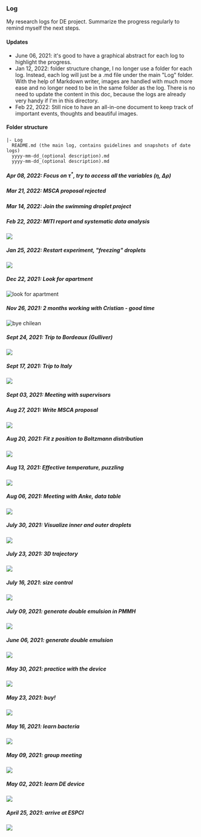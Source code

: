 ### Log
My research logs for DE project.
Summarize the progress regularly to remind myself the next steps.

#### Updates

- June 06, 2021: it's good to have a graphical abstract for each log to highlight the progress.
- Jan 12, 2022: folder structure change, I no longer use a folder for each log. Instead, each log will just be a .md file under the main "Log" folder. With the help of Markdown writer, images are handled with much more ease and no longer need to be in the same folder as the log. There is no need to update the content in this doc, because the logs are already very handy if I'm in this directory.
- Feb 22, 2022: Still nice to have an all-in-one document to keep track of important events, thoughts and beautiful images.
#### Folder structure
```
|- Log
  README.md (the main log, contains guidelines and snapshots of date logs)
  yyyy-mm-dd_(optional description).md
  yyyy-mm-dd_(optional description).md
```
##### Apr 08, 2022: Focus on $\tau^*$, try to access all the variables ($\eta$, $\Delta\rho$)

##### Mar 21, 2022: MSCA proposal rejected

##### Mar 14, 2022: Join the swimming droplet project

##### Feb 22, 2022: MITI report and systematic data analysis
![](../images/2022/02/rinf-scales-linearly.png)
##### Jan 25, 2022: Restart experiment, "freezing" droplets
![](../images/2022/01/small-droplet-freeze-with-piv.png)
##### Dec 22, 2021: Look for apartment
![look for apartment](../images/2022/02/look-for-apartment.png)

##### Nov 26, 2021: 2 months working with Cristian - good time
![bye chilean](../images/2022/02/bye-chilean.png)
##### Sept 24, 2021: Trip to Bordeaux (Gulliver)
![](../images/bordeaux.jpg)
##### Sept 17, 2021: Trip to Italy
![](../images/Taormina-beach.jpg)
##### Sept 03, 2021: Meeting with supervisors
##### Aug 27, 2021: Write MSCA proposal
![](../images/MSCA-logo.png)

##### Aug 20, 2021: Fit *z* position to Boltzmann distribution
![](../images/z-pdf.png)

##### Aug 13, 2021: Effective temperature, puzzling
![](../images/rtp.png)

##### Aug 06, 2021: Meeting with Anke, data table
![](../images/table.png)

##### July 30, 2021: Visualize inner and outer droplets
![](../images/outer-ref-demo.gif)

##### July 23, 2021: 3D trajectory
![](../images/3d-traj.jpg)

##### July 16, 2021: size control
![](../images/vary-middle.png)

##### July 09, 2021: generate double emulsion in PMMH
![](../images/double_emulsion_generation.jpg)

##### June 06, 2021: generate double emulsion
![](../images/double-emulsion.jpg)

##### May 30, 2021: practice with the device
![](../images/05302021.jpg)

##### May 23, 2021: buy!
![](../images/05232021.jpg)

##### May 16, 2021: learn bacteria
![](../images/05162021.jpg)

##### May 09, 2021: group meeting
![](../images/05092021.jpg)

##### May 02, 2021: learn DE device
![](../images/05022021.jpg)

##### April 25, 2021: arrive at ESPCI
![](../images/04252021.jpg)
